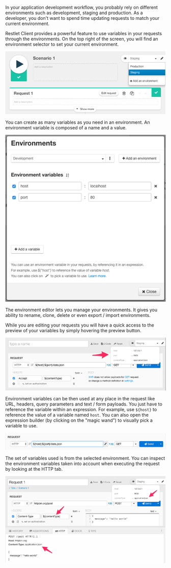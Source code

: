 In your application development workflow, you probably rely on different environments such as development, staging and production. 
As a developer, you don't want to spend time updating requests to match your current environment.

Restlet Client provides a powerful feature to use variables in your requests through the environments.
On the top right of the screen, you will find an environment selector to set your current environment.

![Documentation](images/23-environment-selector.png "Documentation")

You can create as many variables as you need in an environment.
An environment variable is composed of a name and a value.

![Documentation](images/25-environment-modal.jpg "Documentation")

The environment editor lets you manage your environments. It gives you ability to rename, clone, delete or even export / import environments.

While you are editing your requests you will have a quick access to the preview of your variables by simply hovering the preview button.

![Documentation](images/26-environment-preview.png "Documentation")

Environment variables can be then used at any place in the request like URL, headers, query parameters and text / form payloads.
You just have to reference the variable within an expression. For example, use `${host}` to reference the value of a variable named `host`.
You can also open the expression builder (by clicking on the "magic wand") to visually pick a variable to use.

![Environment variables](images/24-environment-variables.png "Environment variables")

The set of variables used is from the selected environment. 
You can inspect the environment variables taken into account when executing the request by looking at the HTTP tab.

![Environment variables](images/22-environment-variables.png "Environment variables")
